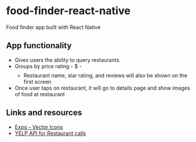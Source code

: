 # food-finder-react-native

Food finder app built with React Native

## App functionality

- Gives users the ability to query restaurants.
- Groups by price rating - $ - $$$$
  - Restaurant name, star rating, and reviews will also be shown on the first screen
- Once user taps on restaurant, it will go to details page and show images of food at restaurant

## Links and resources

- [Expo - Vector Icons](https://icons.expo.fyi/)
- [YELP API for Restaurant calls](https://www.yelp.com/developers/documentation/v3/business_search)
